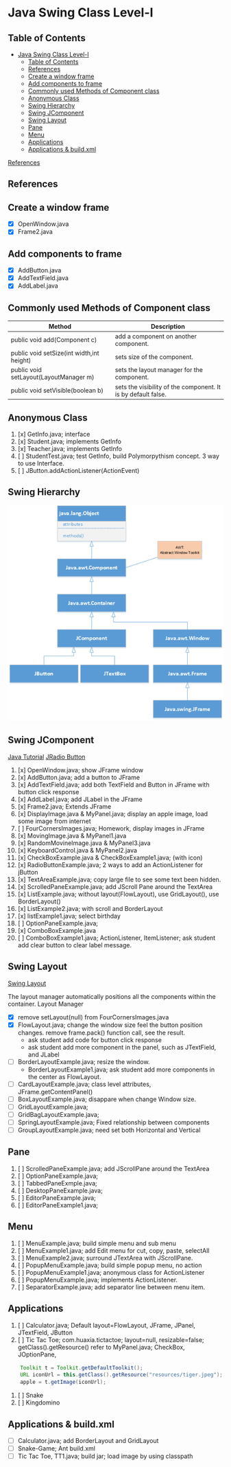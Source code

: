 # Java Swing Class Level-I

## Table of Contents
- [Java Swing Class Level-I](#java-swing-class-level-i)
  - [Table of Contents](#table-of-contents)
  - [References](#references)
  - [Create a window frame](#create-a-window-frame)
  - [Add components to frame](#add-components-to-frame)
  - [Commonly used Methods of Component class](#commonly-used-methods-of-component-class)
  - [Anonymous Class](#anonymous-class)
  - [Swing Hierarchy](#swing-hierarchy)
  - [Swing JComponent](#swing-jcomponent)
  - [Swing Layout](#swing-layout)
  - [Pane](#pane)
  - [Menu](#menu)
  - [Applications](#applications)
  - [Applications & build.xml](#applications--buildxml)
  
[References](#References)

## References

## Create a window frame
* [x] OpenWindow.java
* [x] Frame2.java

## Add components to frame
* [x] AddButton.java
* [x] AddTextField.java
* [x] AddLabel.java

## Commonly used Methods of Component class
Method |	Description
|---|---|
public void add(Component c)	|add a component on another component.
public void setSize(int width,int height)	|sets size of the component.
public void setLayout(LayoutManager m)	|sets the layout manager for the component.
public void setVisible(boolean b)	|sets the visibility of the component. It is by default false.

## Anonymous Class
1. [x] GetInfo.java; interface
1. [x] Student.java; implements GetInfo
1. [x] Teacher.java; implements GetInfo
1. [ ] StudentTest.java; test GetInfo, build Polymorpythism concept. 3 way to use Interface.
1. [ ] JButton.addActionListener(ActionEvent) 

## Swing Hierarchy
![Container](images/Swing.png)

## Swing JComponent
[Java Tutorial](https://docs.oracle.com/javase/tutorial/uiswing/components/scrollpane.html)
[JRadio Button](https://www.geeksforgeeks.org/jradiobutton-java-swing/?ref=lbp)
01. [x] OpenWindow.java; show JFrame window
02. [x] AddButton.java; add a button to JFrame
03. [x] AddTextField.java; add both TextField and Button in JFrame with button click response
04. [x] AddLabel.java; add JLabel in the JFrame
05. [x] Frame2.java; Extends JFrame
06. [x] DisplayImage.java & MyPanel.java; display an apple image, load some image from internet
07. [ ] FourCornersImages.java; Homework, display images in JFrame
08. [x] MovingImage.java & MyPanel1.java
09. [x] RandomMovineImage.java & MyPanel3.java
10. [x] KeyboardControl.java & MyPanel2.java
11. [x] CheckBoxExample.java & CheckBoxExample1.java; (with icon)
12. [x] RadioButtonExample.java; 2 ways to add an ActionListener for jButton
13. [x] TextAreaExample.java; copy large file to see some text been hidden.
14. [x] ScrolledPaneExample.java; add JScroll Pane around the TextArea
15. [x] ListExample.java; without layout(FlowLayout), use GridLayout(), use BorderLayout() 
16. [x] ListExample2.java; with scroll and BorderLayout
17. [x] listExample1.java; select birthday
18. [ ] OptionPaneExample.java;
19. [x] ComboBoxExample.java 
20. [ ] ComboBoxExample1.java; ActionListener, ItemListener; ask student add clear button to clear label message.

## Swing Layout
[Swing Layout](https://www.tutorialspoint.com/swing/swing_layouts.htm)

The layout manager automatically positions all the components within the container. 
Layout Manager

* [x] remove setLayout(null) from FourCornersImages.java
* [x] FlowLayout.java; change the window size feel the button position changes. remove frame.pack() function call, see the result. 
    - ask student add code for button click response
    - ask student add more component in the panel, such as JTextField, and JLabel
* [ ] BorderLayoutExample.java; resize the window. 
    - BorderLayoutExample1.java; ask student add more components in the center as FlowLayout.
* [ ] CardLayoutExample.java; class level attributes, JFrame.getContentPanel()
* [ ] BoxLayoutExample.java; disappare when change Window size.
* [ ] GridLayoutExample.java;
* [ ] GridBagLayoutExample.java;
* [ ] SpringLayoutExample.java; Fixed relationship between components
* [ ] GroupLayoutExample.java; need set both Horizontal and Vertical

## Pane
1. [ ] ScrolledPaneExample.java; add JScrollPane around the TextArea
1. [ ] OptionPaneExample.java;
1. [ ] TabbedPaneExmple.java;
1. [ ] DesktopPaneExample.java;
1. [ ] EditorPaneExample.java;
1. [ ] EditorPaneExample1.java;

## Menu
1. [ ] MenuExample.java; build simple menu and sub menu
1. [ ] MenuExample1.java; add Edit menu for cut, copy, paste, selectAll
1. [ ] MenuExample2.java; surround JTextArea with JScrollPane.
1. [ ] PopupMenuExample.java; build simple popup menu, no action
1. [ ] PopupMenuExample1.java; anonymous class for ActionListener
1. [ ] PopupMenuExample.java; implements ActionListener.
1. [ ] SeparatorExample.java; add separator line between menu item.


## Applications
1. [ ] Calculator.java; Default layout=FlowLayout, JFrame, JPanel, JTextField, JButton 
1. [ ] Tic Tac Toe; com.huaxia.tictactoe; layout=null, resizable=false; getClass().getResource() refer to MyPanel.java; CheckBox, JOptionPane,
```java
    Toolkit t = Toolkit.getDefaultToolkit();
    URL iconUrl = this.getClass().getResource("resources/tiger.jpeg");
    apple = t.getImage(iconUrl);
```
1. [ ] Snake
1. [ ] Kingdomino

## Applications & build.xml
* [ ] Calculator.java; add BorderLayout and GridLayout
* [ ] Snake-Game; Ant build.xml
* [ ] Tic Tac Toe, TT1.java; build jar; load image by using classpath

